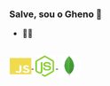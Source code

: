 ### Salve, sou o Gheno 👋

- 👨‍💻

<div align="center">
  <a href="https://github.com/Ghenoo">
</div>
<div style="display: inline_block"><br>
  <img align="center" alt="Gno-JS" height="30" width="40" src="https://raw.githubusercontent.com/devicons/devicon/master/icons/javascript/javascript-plain.svg">
  <img align="center" alt= Gno-Node heigh="30" width= "40" src="https://github.com/devicons/devicon/blob/master/icons/nodejs/nodejs-original.svg">
  <img align="center" alt= Gno-MongoDB heigh="30" width= "40" src="https://github.com/devicons/devicon/blob/master/icons/mongodb/mongodb-original.svg">
  </div>
  
</div>
